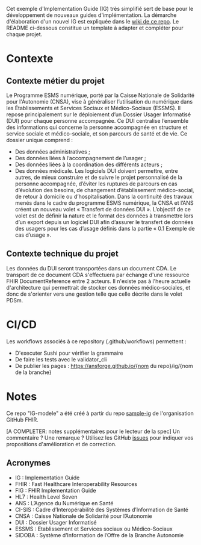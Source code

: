 Cet exemple d'Implementation Guide (IG) très simplifié sert de base pour le développement de nouveaux guides d'implémentation. La démarche d'élaboration d'un nouvel IG est expliquée dans le [wiki de ce repo](https://github.com/ansforge/IG-modele/wiki). 
Le README ci-dessous constitue un template à adapter et compléter pour chaque projet.

# Contexte

## Contexte métier du projet
Le Programme ESMS numérique, porté par la Caisse Nationale de Solidarité pour l'Autonomie (CNSA), vise à généraliser l’utilisation du numérique dans les Établissements et Services Sociaux et Médico-Sociaux (ESSMS). Il repose principalement sur le déploiement d’un Dossier Usager Informatisé (DUI) pour chaque personne accompagnée. Ce DUI centralise l’ensemble des informations qui concerne la personne accompagnée en structure et service sociale et médico-sociale, et son parcours de santé et de vie. Ce dossier unique comprend :
*	Des données administratives ;
*	Des données liées à l’accompagnement de l’usager ;
*	Des données liées à la coordination des différents acteurs ;
*	Des données médicale.
Les logiciels DUI doivent permettre, entre autres, de mieux construire et de suivre le projet personnalisé de la personne accompagnée, d’éviter les ruptures de parcours en cas d’évolution des besoins, de changement d’établissement médico-social, de retour à domicile ou d’hospitalisation. 
Dans la continuité des travaux menés dans le cadre du programme ESMS numérique, la CNSA et l’ANS créent un nouveau volet « Transfert de données DUI ». L’objectif de ce volet est de définir la nature et le format des données à transmettre lors d’un export depuis un logiciel DUI afin d’assurer le transfert de données des usagers pour les cas d’usage définis dans la partie « 0.1 Exemple de cas d’usage ».


## Contexte technique du projet
Les données du DUI seront transportées dans un document CDA.
Le transport de ce document CDA s'effectuera par échange d'une ressource FHIR DocumentReference entre 2 acteurs.
Il n'existe pas à l'heure actuelle d'architecture qui permettrait de stocker ces données médico-sociales, et donc de s'orienter vers une gestion telle que celle décrite dans le volet PDSm. 

# CI/CD
Les workflows associés à ce repository (.github/workflows) permettent : 
* D'executer Sushi pour vérifier la grammaire
* De faire les tests avec le validator_cli
* De publier les pages : https://ansforge.github.io/{nom du repo}/ig/{nom de la branche}

# Notes
Ce repo "IG-modele" a été créé à partir du repo [sample-ig](https://github.com/FHIR/sample-ig) de l'organisation GitHub FHIR.

[A COMPLETER: notes supplémentaires pour le lecteur de la spec]
Un commentaire ? Une remarque ? Utilisez les GitHub [issues](https://docs.github.com/fr/issues) pour indiquer vos propositions d'amélioration et de correction.

## Acronymes

* IG : Implementation Guide
* FHIR : Fast Healthcare Interoperability Resources
* FIG : FHIR Implementation Guide
* HL7 : Health Level Seven
* ANS : L’Agence du Numérique en Santé
* CI-SIS : Cadre d’Interopérabilité des Systèmes d’Information de Santé
* CNSA : Caisse Nationale de Solidarité pour l’Autonomie
* DUI : Dossier Usager Informatisé
* ESSMS : Etablissement et Services sociaux ou Médico-Sociaux
* SIDOBA : Système d’Information de l’Offre de la Branche Autonomie

